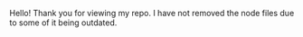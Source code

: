 Hello! Thank you for viewing my repo. I have not removed the node files due to some of it being outdated.
